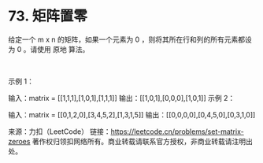# 73. 矩阵置零

给定一个 m x n 的矩阵，如果一个元素为 0 ，则将其所在行和列的所有元素都设为 0 。请使用 原地 算法。

 

示例 1：


输入：matrix = [[1,1,1],[1,0,1],[1,1,1]]
输出：[[1,0,1],[0,0,0],[1,0,1]]
示例 2：


输入：matrix = [[0,1,2,0],[3,4,5,2],[1,3,1,5]]
输出：[[0,0,0,0],[0,4,5,0],[0,3,1,0]]

来源：力扣（LeetCode）
链接：https://leetcode.cn/problems/set-matrix-zeroes
著作权归领扣网络所有。商业转载请联系官方授权，非商业转载请注明出处。
